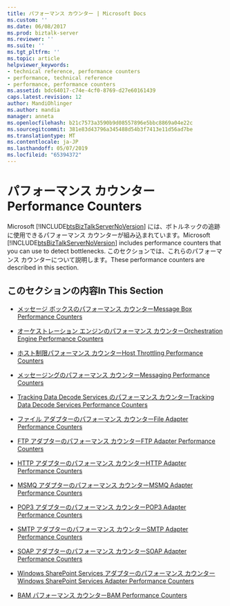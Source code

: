 ```yaml
---
title: パフォーマンス カウンター | Microsoft Docs
ms.custom: ''
ms.date: 06/08/2017
ms.prod: biztalk-server
ms.reviewer: ''
ms.suite: ''
ms.tgt_pltfrm: ''
ms.topic: article
helpviewer_keywords:
- technical reference, performance counters
- performance, technical reference
- performance, performance counters
ms.assetid: bdc64017-c74e-4cf0-8769-d27e60161439
caps.latest.revision: 12
author: MandiOhlinger
ms.author: mandia
manager: anneta
ms.openlocfilehash: b21c7573a3590b9d08557896e5bbc8869a04e22c
ms.sourcegitcommit: 381e83d43796a345488d54b3f7413e11d56ad7be
ms.translationtype: MT
ms.contentlocale: ja-JP
ms.lasthandoff: 05/07/2019
ms.locfileid: "65394372"
---
```

# <a name="performance-counters"></a><span data-ttu-id="70080-102">パフォーマンス カウンター</span><span class="sxs-lookup"><span data-stu-id="70080-102">Performance Counters</span></span>
<span data-ttu-id="70080-103">Microsoft [!INCLUDE[btsBizTalkServerNoVersion](../includes/btsbiztalkservernoversion-md.md)] には、ボトルネックの追跡に使用できるパフォーマンス カウンターが組み込まれています。</span><span class="sxs-lookup"><span data-stu-id="70080-103">Microsoft [!INCLUDE[btsBizTalkServerNoVersion](../includes/btsbiztalkservernoversion-md.md)] includes performance counters that you can use to detect bottlenecks.</span></span> <span data-ttu-id="70080-104">このセクションでは、これらのパフォーマンス カウンターについて説明します。</span><span class="sxs-lookup"><span data-stu-id="70080-104">These performance counters are described in this section.</span></span>  
  
## <a name="in-this-section"></a><span data-ttu-id="70080-105">このセクションの内容</span><span class="sxs-lookup"><span data-stu-id="70080-105">In This Section</span></span>  
  
-   [<span data-ttu-id="70080-106">メッセージ ボックスのパフォーマンス カウンター</span><span class="sxs-lookup"><span data-stu-id="70080-106">Message Box Performance Counters</span></span>](../core/message-box-performance-counters.md)  
  
-   [<span data-ttu-id="70080-107">オーケストレーション エンジンのパフォーマンス カウンター</span><span class="sxs-lookup"><span data-stu-id="70080-107">Orchestration Engine Performance Counters</span></span>](../core/orchestration-engine-performance-counters.md)  
  
-   [<span data-ttu-id="70080-108">ホスト制限パフォーマンス カウンター</span><span class="sxs-lookup"><span data-stu-id="70080-108">Host Throttling Performance Counters</span></span>](../core/host-throttling-performance-counters.md)  
  
-   [<span data-ttu-id="70080-109">メッセージングのパフォーマンス カウンター</span><span class="sxs-lookup"><span data-stu-id="70080-109">Messaging Performance Counters</span></span>](../core/messaging-performance-counters.md)  
  
-   [<span data-ttu-id="70080-110">Tracking Data Decode Services のパフォーマンス カウンター</span><span class="sxs-lookup"><span data-stu-id="70080-110">Tracking Data Decode Services Performance Counters</span></span>](../core/tracking-data-decode-services-performance-counters.md)  
  
-   [<span data-ttu-id="70080-111">ファイル アダプターのパフォーマンス カウンター</span><span class="sxs-lookup"><span data-stu-id="70080-111">File Adapter Performance Counters</span></span>](../core/file-adapter-performance-counters.md)  
  
-   [<span data-ttu-id="70080-112">FTP アダプターのパフォーマンス カウンター</span><span class="sxs-lookup"><span data-stu-id="70080-112">FTP Adapter Performance Counters</span></span>](../core/ftp-adapter-performance-counters.md)  
  
-   [<span data-ttu-id="70080-113">HTTP アダプターのパフォーマンス カウンター</span><span class="sxs-lookup"><span data-stu-id="70080-113">HTTP Adapter Performance Counters</span></span>](../core/http-adapter-performance-counters.md)  
  
-   [<span data-ttu-id="70080-114">MSMQ アダプターのパフォーマンス カウンター</span><span class="sxs-lookup"><span data-stu-id="70080-114">MSMQ Adapter Performance Counters</span></span>](../core/msmq-adapter-performance-counters.md)  
  
-   [<span data-ttu-id="70080-115">POP3 アダプターのパフォーマンス カウンター</span><span class="sxs-lookup"><span data-stu-id="70080-115">POP3 Adapter Performance Counters</span></span>](../core/pop3-adapter-performance-counters.md)  
  
-   [<span data-ttu-id="70080-116">SMTP アダプターのパフォーマンス カウンター</span><span class="sxs-lookup"><span data-stu-id="70080-116">SMTP Adapter Performance Counters</span></span>](../core/smtp-adapter-performance-counters.md)  
  
-   [<span data-ttu-id="70080-117">SOAP アダプターのパフォーマンス カウンター</span><span class="sxs-lookup"><span data-stu-id="70080-117">SOAP Adapter Performance Counters</span></span>](../core/soap-adapter-performance-counters.md)  
  
-   [<span data-ttu-id="70080-118">Windows SharePoint Services アダプターのパフォーマンス カウンター</span><span class="sxs-lookup"><span data-stu-id="70080-118">Windows SharePoint Services Adapter Performance Counters</span></span>](../core/windows-sharepoint-services-adapter-performance-counters.md)  
  
-   [<span data-ttu-id="70080-119">BAM パフォーマンス カウンター</span><span class="sxs-lookup"><span data-stu-id="70080-119">BAM Performance Counters</span></span>](../core/bam-performance-counters.md)